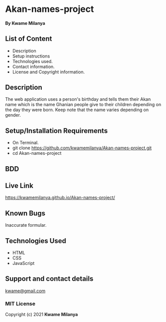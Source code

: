 # Akan-names-project
#### By **Kwame Milanya**
## List of Content
* Description
* Setup instructions
* Technologies used.
* Contact information.
* License and Copyright information.
## Description
The web application uses a person's birthday and tells them their Akan name which is the name Ghanian people give to their children depending on the day they were born. Keep note that the name varies depending on gender.
## Setup/Installation Requirements
* On Terminal.
* git clone https://github.com/kwamemilanya/Akan-names-project.git
* cd Akan-names-project
## BDD
## Live Link
https://kwamemilanya.github.io/Akan-names-project/
## Known Bugs
Inaccurate formular.
## Technologies Used
* HTML
* CSS
* JavaScript
## Support and contact details
kwame@gmail.com
### MIT License
Copyright (c) 2021 **Kwame Milanya**
